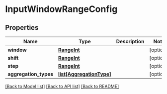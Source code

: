# InputWindowRangeConfig

## Properties
Name | Type | Description | Notes
------------ | ------------- | ------------- | -------------
**window** | [**RangeInt**](RangeInt.md) |  | [optional] 
**shift** | [**RangeInt**](RangeInt.md) |  | [optional] 
**step** | [**RangeInt**](RangeInt.md) |  | [optional] 
**aggregation_types** | [**list[AggregationType]**](AggregationType.md) |  | [optional] 

[[Back to Model list]](../README.md#documentation-for-models) [[Back to API list]](../README.md#documentation-for-api-endpoints) [[Back to README]](../README.md)


